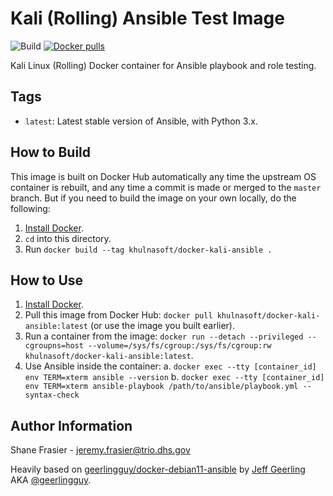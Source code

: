 # Kali (Rolling) Ansible Test Image #

![Build](https://github.com/khulnasoft/docker-kali-ansible/workflows/Test/badge.svg?branch=master)
 [![Docker pulls](https://img.shields.io/docker/pulls/khulnasoft/docker-kali-ansible)](https://hub.docker.com/r/khulnasoft/docker-kali-ansible/)

Kali Linux (Rolling) Docker container for Ansible playbook and role testing.

## Tags ##

  - `latest`: Latest stable version of Ansible, with Python 3.x.

## How to Build ##

This image is built on Docker Hub automatically any time the upstream OS container is rebuilt, and any time a commit is made or merged to the `master` branch. But if you need to build the image on your own locally, do the following:

  1. [Install Docker](https://docs.docker.com/engine/installation/).
  2. `cd` into this directory.
  3. Run `docker build --tag khulnasoft/docker-kali-ansible .`

## How to Use ##

  1. [Install Docker](https://docs.docker.com/engine/installation/).
  2. Pull this image from Docker Hub: `docker pull khulnasoft/docker-kali-ansible:latest` (or use the image you built earlier).
  3. Run a container from the image: `docker run --detach --privileged --cgroupns=host --volume=/sys/fs/cgroup:/sys/fs/cgroup:rw khulnasoft/docker-kali-ansible:latest`.
  4. Use Ansible inside the container:
    a. `docker exec --tty [container_id] env TERM=xterm ansible --version`
    b. `docker exec --tty [container_id] env TERM=xterm ansible-playbook /path/to/ansible/playbook.yml --syntax-check`

## Author Information ##

Shane Frasier - <jeremy.frasier@trio.dhs.gov>

Heavily based on
[geerlingguy/docker-debian11-ansible](https://github.com/geerlingguy/docker-debian11-ansible)
by [Jeff Geerling](https://www.jeffgeerling.com/) AKA
[@geerlingguy](https://github.com/geerlingguy).
